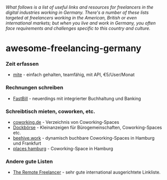 _What follows is a list of useful links and resources for freelancers in the digital industries working in Germany. There's a number of these lists targeted at freelancers working in the American, British or even international markets; but when you live and work in Germany, you often face requirements and challenges specific to this country and culture._


# awesome-freelancing-germany


### Zeit erfassen

- [mite](https://mite.yo.lk/) - einfach gehalten, teamfähig, mit API, €5/User/Monat


### Rechnungen schreiben

- [FastBill](https://www.fastbill.com/) - neuerdings mit integrierter Buchhaltung und Banking


### Schreibtisch mieten, coworken, etc.

- [coworking.de](https://www.coworking.de/) - Verzeichnis von Coworking-Spaces
- [Dockbörse](http://www.dockboerse.de/) - Kleinanzeigen für Bürogemeinschaften, Coworking-Spaces etc.
- [beehive.work](https://www.beehive.work/) - dynamisch buchbare Coworking-Spaces in Hamburg und Frankfurt
- [places hamburg](http://www.places-hamburg.de/) - Coworking-Space in Hamburg

### Andere gute Listen

- [The Remote Freelancer](https://github.com/engineerapart/TheRemoteFreelancer) - sehr gute international ausgerichtete Linkliste.
